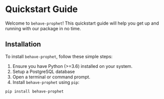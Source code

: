 # Quickstart Guide

Welcome to `behave-prophet`! This quickstart guide will help you get up and running with our package in no time.

## Installation

To install `behave-prophet`, follow these simple steps:

1. Ensure you have Python (>=3.6) installed on your system.
2. Setup a PostgreSQL database
3. Open a terminal or command prompt.
4. Install `behave-prophet` using `pip`:

```bash
pip install behave-prophet
```
